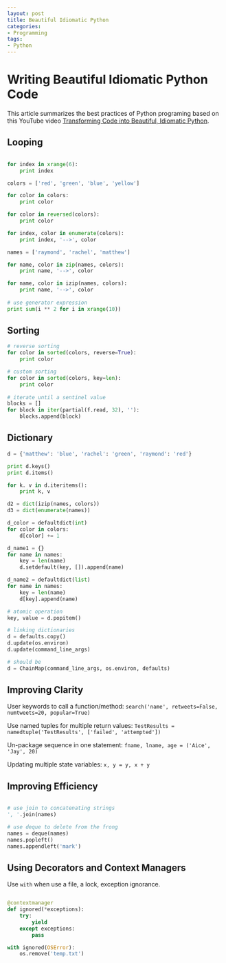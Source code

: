 ```yaml
---
layout: post
title: Beautiful Idiomatic Python
categories:
- Programming
tags:
- Python
---
```


# Writing Beautiful Idiomatic Python Code

This article summarizes the best practices of Python programing
based on this YouTube video [Transforming Code into Beautiful, Idiomatic Python](http://youtu.be/OSGv2VnC0go).

## Looping

```python

for index in xrange(6):
    print index

colors = ['red', 'green', 'blue', 'yellow']

for color in colors:
    print color

for color in reversed(colors):
    print color

for index, color in enumerate(colors):
    print index, '-->', color

names = ['raymond', 'rachel', 'matthew']

for name, color in zip(names, colors):
    print name, '-->', color

for name, color in izip(names, colors):
    print name, '-->', color
    
# use generator expression
print sum(i ** 2 for i in xrange(10))
```

## Sorting

```python
# reverse sorting
for color in sorted(colors, reverse=True):
    print color

# custom sorting
for color in sorted(colors, key=len):
    print color
    
# iterate until a sentinel value
blocks = []
for block in iter(partial(f.read, 32), ''):
    blocks.append(block)
```

## Dictionary

```python
d = {'matthew': 'blue', 'rachel': 'green', 'raymond': 'red'}

print d.keys()
print d.items()

for k. v in d.iteritems():
    print k, v

d2 = dict(izip(names, colors))
d3 = dict(enumerate(names))

d_color = defaultdict(int)
for color in colors:
    d[color] += 1

d_name1 = {}
for name in names:
    key = len(name)
    d.setdefault(key, []).append(name)

d_name2 = defaultdict(list)
for name in names:
    key = len(name)
    d[key].append(name)

# atomic operation
key, value = d.popitem()

# linking dictionaries
d = defaults.copy()
d.update(os.environ)
d.update(command_line_args)

# should be
d = ChainMap(command_line_args, os.environ, defaults)
```

## Improving Clarity

User keywords to call a function/method: 
`search('name', retweets=False, numtweets=20, popular=True)`

Use named tuples for multiple return values: 
`TestResults = namedtuple('TestResults', ['failed', 'attempted'])`

Un-package sequence in one statement: 
`fname, lname, age = ('Aice', 'Jay', 20)`

Updating multiple state variables: `x, y = y, x + y`

## Improving Efficiency

```python

# use join to concatenating strings
', '.join(names)

# use deque to delete from the frong
names = deque(names)
names.popleft()
names.appendleft('mark')
```

## Using Decorators and Context Managers

Use `with` when use a file, a lock,  exception ignorance.

```python

@contextmanager
def ignored(*exceptions):
    try:
        yield
    except exceptions:
        pass

with ignored(OSError):
    os.remove('temp.txt')
```

    


